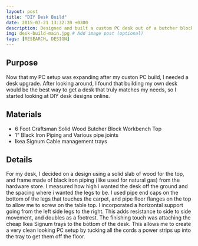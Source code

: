 ```yaml
---
layout: post
title: "DIY Desk Build"
date: 2015-07-21 13:32:20 +0300
description: Designed and built a custom PC desk out of a butcher block top and black iron pipe. # Add post description (optional)
img: desk-build-main.jpg # Add image post (optional)
tags: [RESEARCH, DESIGN]
---
```


## Purpose
Now that my PC setup was expanding after my custon PC build, I needed a desk upgrade. After looking around, I found that building my own desk would be the best way to get a desk that truly matches my needs, so I started looking at DIY desk designs online.

## Materials
* 6 Foot Craftsman Solid Wood Butcher Block Workbench Top
* 1" Black Iron Piping and Various pipe joints
* Ikea Signum Cable management trays

## Details
For my desk, I decided on a design using a solid slab of wood for the top, and frame made of black iron piping (like used for natural gas) from the hardware store. I measured how high i wanted the desk off the ground and the spacing where i wanted the legs to be. I used pipe end caps on the bottom of the legs that touches the carpet, and pipe floor flanges on the top to allow me to screw on the table top. I incorporated a horizontal support going from the left side legs to the right. This adds resistance to side to side movement, and doubles as a footrest. The finishing touch was attaching the cheap Ikea Signum trays to the bottom of the desk. This allows me to create a very clean looking PC setup by tucking all the cords a power strips up into the tray to get them off the floor.